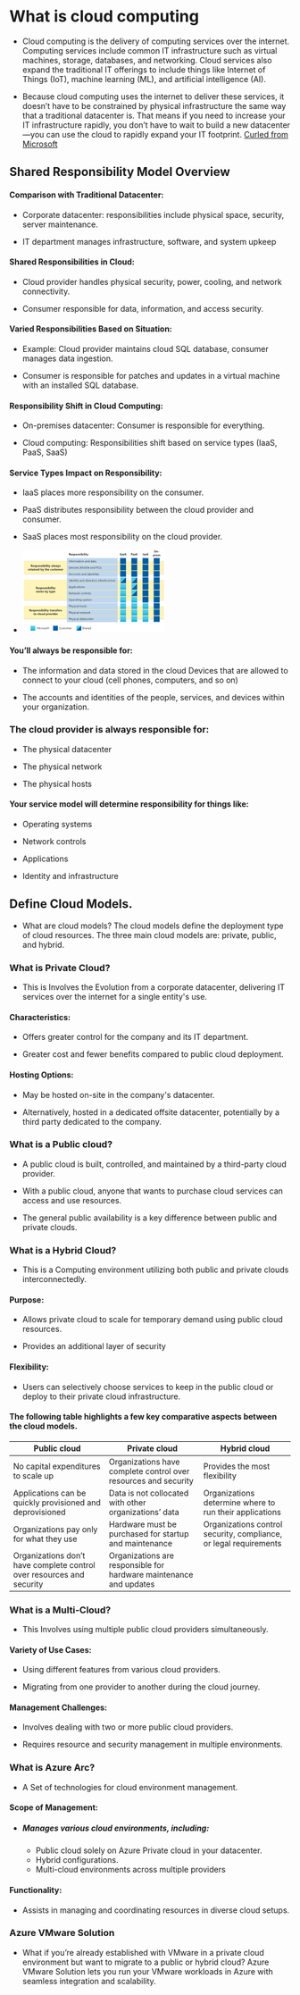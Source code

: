 # What is cloud computing

- Cloud computing is the delivery of computing services over the internet. Computing services include common IT infrastructure such as virtual machines, storage, databases, and networking. Cloud services also expand the traditional IT offerings to include things like Internet of Things (IoT), machine learning (ML), and artificial intelligence (AI).

- Because cloud computing uses the internet to deliver these services, it doesn’t have to be constrained by physical infrastructure the same way that a traditional datacenter is. That means if you need to increase your IT infrastructure rapidly, you don’t have to wait to build a new datacenter—you can use the cloud to rapidly expand your IT footprint. [Curled from Microsoft](https://learn.microsoft.com/en-us/training/modules/describe-cloud-compute/3-what-cloud-compute)


## Shared Responsibility Model Overview

#### Comparison with Traditional Datacenter:
- Corporate datacenter:  responsibilities include physical space, security, server maintenance.

- IT department manages infrastructure, software, and system upkeep

#### Shared Responsibilities in Cloud:

- Cloud provider handles physical security, power, cooling, and network connectivity.

- Consumer responsible for data, information, and access security.

#### Varied Responsibilities Based on Situation:

- Example: Cloud provider maintains cloud SQL database, consumer manages data ingestion.

- Consumer is responsible for patches and updates in a virtual machine with an installed SQL database.

#### Responsibility Shift in Cloud Computing:

- On-premises datacenter: Consumer is responsible for everything.

- Cloud computing: Responsibilities shift based on service types (IaaS, PaaS, SaaS)

#### Service Types Impact on Responsibility:
- IaaS places more responsibility on the consumer.

- PaaS distributes responsibility between the cloud provider and consumer.

- SaaS places most responsibility on the cloud provider.

- ![Visual Aid: Diagram illustrating Shared Responsibility Model's impact on responsibilities based on cloud service types.](image.png)


#### You’ll always be responsible for:

- The information and data stored in the cloud
Devices that are allowed to connect to your cloud (cell phones, computers, and so on)

- The accounts and identities of the people, services, and devices within your organization.

### The cloud provider is always responsible for:

- The physical datacenter

- The physical network

- The physical hosts

#### Your service model will determine responsibility for things like:

- Operating systems

- Network controls

- Applications

- Identity and infrastructure


## Define Cloud Models.

- What are cloud models? The cloud models define the deployment type of cloud resources. The three main cloud models are: private, public, and hybrid.


### What is Private Cloud?
- This is Involves the Evolution from a corporate datacenter, delivering IT services over the internet for a single entity's use.

#### Characteristics:
- Offers greater control for the company and its IT department.

- Greater cost and fewer benefits compared to public cloud deployment.

#### Hosting Options:
- May be hosted on-site in the company's datacenter.

- Alternatively, hosted in a dedicated offsite datacenter, potentially by a third party dedicated to the company.

### What is a Public cloud?
- A public cloud is built, controlled, and maintained by a third-party cloud provider. 

- With a public cloud, anyone that wants to purchase cloud services can access and use resources. 

- The general public availability is a key difference between public and private clouds.


### What is a Hybrid Cloud?
- This is a Computing environment utilizing both public and private clouds interconnectedly.

#### Purpose:
- Allows private cloud to scale for temporary demand using public cloud resources.

- Provides an additional layer of security
#### Flexibility:
- Users can selectively choose services to keep in the public cloud or deploy to their private cloud infrastructure.

#### The following table highlights a few key comparative aspects between the cloud models.

| **Public cloud** | **Private cloud** | **Hybrid cloud** |
| ---- | ---- | ---- |
| No capital expenditures to scale up | Organizations have complete control over resources and security | Provides the most flexibility |
| Applications can be quickly provisioned and deprovisioned | Data is not collocated with other organizations’ data | Organizations determine where to run their applications |
| Organizations pay only for what they use | Hardware must be purchased for startup and maintenance | Organizations control security, compliance, or legal requirements |
| Organizations don’t have complete control over resources and security | Organizations are responsible for hardware maintenance and updates |  |


### What is a Multi-Cloud?
- This Involves using multiple public cloud providers simultaneously.

#### Variety of Use Cases:
- Using different features from various cloud providers.

- Migrating from one provider to another during the cloud journey.

#### Management Challenges:
- Involves dealing with two or more public cloud providers.

- Requires resource and security management in multiple environments.


### What is Azure Arc?

- A Set of technologies for cloud environment management.

#### Scope of Management:
- ##### Manages various cloud environments, including:
  - Public cloud solely on Azure
Private cloud in your datacenter.
  - Hybrid configurations.
  - Multi-cloud environments across multiple providers

#### Functionality:
- Assists in managing and coordinating resources in diverse cloud setups.

### Azure VMware Solution
- What if you’re already established with VMware in a private cloud environment but want to migrate to a public or hybrid cloud? Azure VMware Solution lets you run your VMware workloads in Azure with seamless integration and scalability.